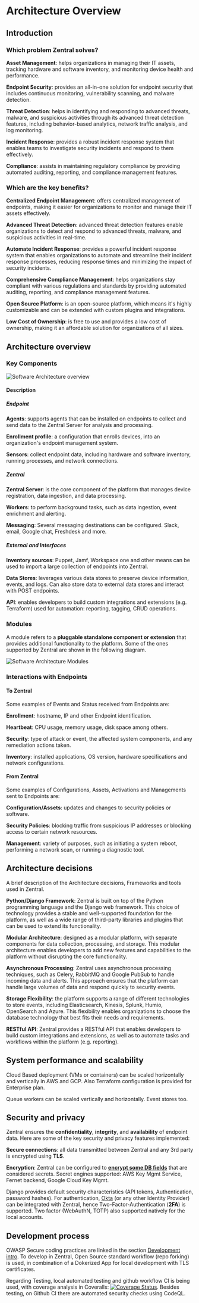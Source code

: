 # Architecture Overview

## Introduction

### Which problem Zentral solves?
**Asset Management**: helps organizations in managing their IT assets, tracking hardware and software inventory, and monitoring device health and performance.

**Endpoint Security**: provides an all-in-one solution for endpoint security that includes continuous monitoring, vulnerability scanning, and malware detection.

**Threat Detection**: helps in identifying and responding to advanced threats, malware, and suspicious activities through its advanced threat detection features, including behavior-based analytics, network traffic analysis, and log monitoring.

**Incident Response**: provides a robust incident response system that enables teams to investigate security incidents and respond to them effectively.

**Compliance**: assists in maintaining regulatory compliance by providing automated auditing, reporting, and compliance management features.

### Which are the key benefits?
**Centralized Endpoint Management**: offers centralized management of endpoints, making it easier for organizations to monitor and manage their IT assets effectively.

**Advanced Threat Detection**: advanced threat detection features enable organizations to detect and respond to advanced threats, malware, and suspicious activities in real-time.

**Automate Incident Response**: provides a powerful incident response system that enables organizations to automate and streamline their incident response processes, reducing response times and minimizing the impact of security incidents.

**Comprehensive Compliance Management**: helps organizations stay compliant with various regulations and standards by providing automated auditing, reporting, and compliance management features.

**Open Source Platform**: is an open-source platform, which means it's highly customizable and can be extended with custom plugins and integrations.

**Low Cost of Ownership**: is free to use and provides a low cost of ownership, making it an affordable solution for organizations of all sizes.


## Architecture overview

### Key Components

![Software Architecture overview](../images/architecture/key_components.svg)

#### Description

##### Endpoint

**Agents**: supports agents that can be installed on endpoints to collect and send data to the Zentral Server for analysis and processing.

**Enrollment profile**: a configuration that enrolls devices, into an organization's endpoint management system.

**Sensors**: collect endpoint data, including hardware and software inventory, running processes, and network connections.

##### Zentral

**Zentral Server**: is the core component of the platform that manages device registration, data ingestion, and data processing.

**Workers**: to perform background tasks, such as data ingestion, event enrichment and alerting.

**Messaging**: Several messaging destinations can be configured. Slack, email, Google chat, Freshdesk and more.

##### External and Interfaces

**Inventory sources**: Puppet, Jamf, Workspace one and other means can be used to import a large collection of endpoints into Zentral.

**Data Stores**: leverages various data stores to preserve device information, events, and logs. Can also store data to external data stores and interact with POST endpoints.

**API**: enables developers to build custom integrations and extensions (e.g. Terraform) used for automation: reporting, tagging, CRUD operations.

### Modules

A module refers to a **pluggable standalone component or extension** that provides additional functionality to the platform. Some of the ones supported by Zentral are shown in the following diagram.

![Software Architecture Modules](../images/architecture/modules.svg)

### Interactions with Endpoints

#### To Zentral

Some examples of Events and Status received from Endpoints  are:

**Enrollment**: hostname, IP and other Endpoint identification.

**Heartbeat**: CPU usage, memory usage, disk space among others. 

**Security**: type of attack or event, the affected system components, and any remediation actions taken.

**Inventory**: installed applications, OS version, hardware specifications  and network configurations.

#### From Zentral

Some examples of Configurations, Assets, Activations and Managements sent to Endpoints  are:

**Configuration/Assets**: updates and changes to security policies or software.

**Security Policies**: blocking traffic from suspicious IP addresses or blocking access to certain network resources.

**Management**: variety of purposes, such as initiating a system reboot, performing a network scan, or running a diagnostic tool.


## Architecture decisions

A brief description of the Architecture decisions, Frameworks and tools used in Zentral.

**Python/Django Framework**: Zentral is built on top of the Python programming language and the Django web framework. This choice of technology provides a stable and well-supported foundation for the platform, as well as a wide range of third-party libraries and plugins that can be used to extend its functionality.

**Modular Architecture**: designed as a modular platform, with separate components for data collection, processing, and storage. This modular architecture enables developers to add new features and capabilities to the platform without disrupting the core functionality.

**Asynchronous Processing**: Zentral uses asynchronous processing techniques, such as Celery, RabbitMQ and Google PubSub to handle incoming data and alerts. This approach ensures that the platform can handle large volumes of data and respond quickly to security events.

**Storage Flexibility**: the platform supports a range of different technologies to store events, including Elasticsearch, Kinesis, Splunk, Humio, OpenSearch and Azure. This flexibility enables organizations to choose the database technology that best fits their needs and requirements.

**RESTful API**: Zentral provides a RESTful API that enables developers to build custom integrations and extensions, as well as to automate tasks and workflows within the platform (e.g. reporting).

## System performance and scalability

Cloud Based deployment (VMs or containers) can be scaled horizontally and vertically in AWS and GCP. Also Terraform configuration is provided for Enterprise plan.

Queue workers can be scaled vertically and horizontally. Event stores too.

## Security and privacy

Zentral ensures the **confidentiality**, **integrity**, and **availability** of endpoint data. Here are some of the key security and privacy features implemented:

**Secure connections**: all data transmitted between Zentral and any 3rd party is encrypted using **TLS**.

**Encryption**: Zentral can be configured to [**encrypt some DB fields**](/configuration/secret_engines/) that are considered secrets. Secret engines supported: AWS Key Mgmt Service, Fernet backend, Google Cloud Key Mgmt.

Django provides default security characteristics (API tokens, Authentication, password hashes). For authentication, [Okta](/configuration/okta_saml/) (or any other Identity Provider) can be integrated with Zentral, hence Two-Factor-Authentication (**2FA**) is supported. Two factor (WebAuthN, TOTP) also supported natively for the local accounts.

## Development process

OWASP Secure coding practices are linked in the section [Development intro](/development/). To develop in Zentral, Open Source standard workflow (repo forking) is used, in combination of a Dokerized App for local development with TLS certificates.

Regarding Testing, local automated testing and github workflow CI is being used, with coverage analysis in Coveralls: [![Coverage Status](https://coveralls.io/repos/github/zentralopensource/zentral/badge.svg?branch=main)](https://coveralls.io/github/zentralopensource/zentral?branch=main).
Besides testing, on Github CI there are automated security checks using CodeQL.
